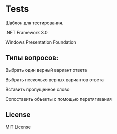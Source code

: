 # Tests

Шаблон для тестирования.

.NET Framework 3.0

Windows Presentation Foundation

## Типы вопросов:

Выбрать один верный вариант ответа

Выбрать несколько верных вариантов ответа

Вставить пропущенное слово

Сопоставить объекты с помощью перетягивания

## License
MIT License
